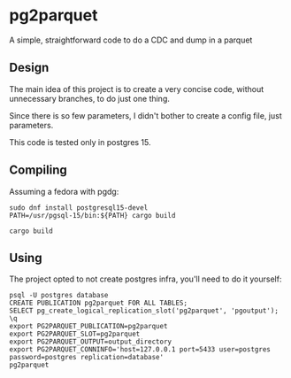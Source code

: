# pg2parquet

A simple, straightforward code to do a CDC and dump in a parquet

## Design

The main idea of this project is to create a very concise code, without unnecessary branches, to do just one thing.

Since there is so few parameters, I didn't bother to create a config file, just parameters.

This code is tested only in postgres 15.

## Compiling

Assuming a fedora with pgdg:

```
sudo dnf install postgresql15-devel
PATH=/usr/pgsql-15/bin:${PATH} cargo build

```

`cargo build`

## Using

The project opted to not create postgres infra, you'll need to do it yourself:

```
psql -U postgres database
CREATE PUBLICATION pg2parquet FOR ALL TABLES;
SELECT pg_create_logical_replication_slot('pg2parquet', 'pgoutput');
\q
export PG2PARQUET_PUBLICATION=pg2parquet
export PG2PARQUET_SLOT=pg2parquet
export PG2PARQUET_OUTPUT=output_directory
export PG2PARQUET_CONNINFO='host=127.0.0.1 port=5433 user=postgres password=postgres replication=database'
pg2parquet
```

